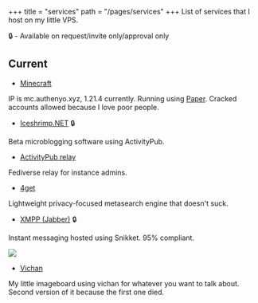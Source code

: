 +++
title = "services"
path = "/pages/services"
+++
List of services that I host on my little VPS.

🔒 - Available on request/invite only/approval only





## Current

- [Minecraft](https://mc.authenyo.xyz)

IP is mc.authenyo.xyz, 1.21.4 currently. Running using [Paper](https://papermc.io). Cracked accounts allowed because I love poor people.

- [Iceshrimp.NET](https://iceshrimp.authenyo.xyz) 🔒

Beta microblogging software using ActivityPub.

- [ActivityPub relay](https://relay.authenyo.xyz)

Fediverse relay for instance admins.

- [4get](https://4get.authenyo.xyz)

Lightweight privacy-focused metasearch engine that doesn't suck. 


- [XMPP (Jabber)](https://xmpp.authenyo.xyz) 🔒

Instant messaging hosted using Snikket. 95% compliant.

<a href='https://compliance.conversations.im/server/xmpp.authenyo.xyz'><img src='https://compliance.conversations.im/badge/xmpp.authenyo.xyz'></a>

- [Vichan](https://chan.authenyo.xyz)

My little imageboard using vichan for whatever you want to talk about. Second version of it because the first one died.